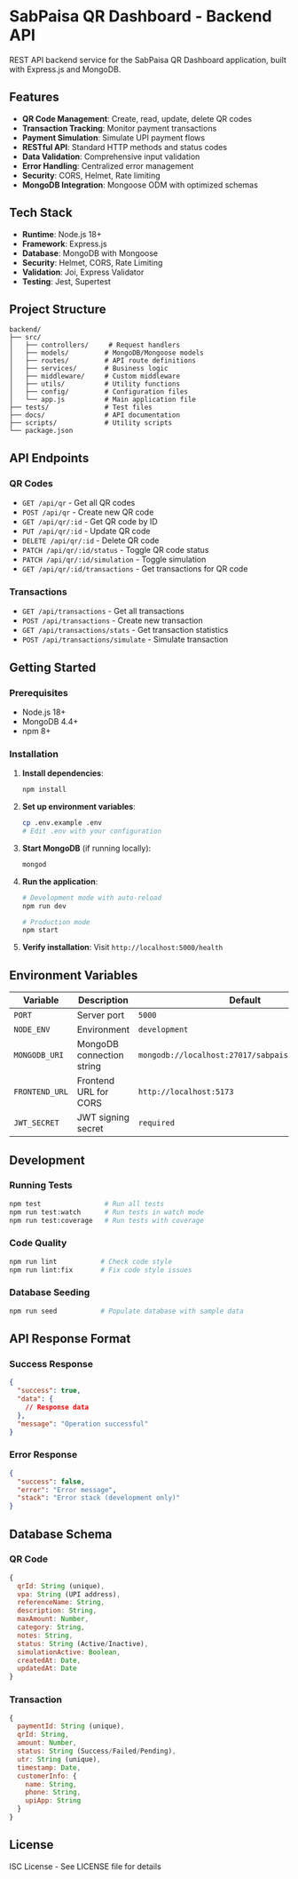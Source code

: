 # SabPaisa QR Dashboard - Backend API

REST API backend service for the SabPaisa QR Dashboard application, built with Express.js and MongoDB.

## Features

- **QR Code Management**: Create, read, update, delete QR codes
- **Transaction Tracking**: Monitor payment transactions
- **Payment Simulation**: Simulate UPI payment flows
- **RESTful API**: Standard HTTP methods and status codes
- **Data Validation**: Comprehensive input validation
- **Error Handling**: Centralized error management
- **Security**: CORS, Helmet, Rate limiting
- **MongoDB Integration**: Mongoose ODM with optimized schemas

## Tech Stack

- **Runtime**: Node.js 18+
- **Framework**: Express.js
- **Database**: MongoDB with Mongoose
- **Security**: Helmet, CORS, Rate Limiting
- **Validation**: Joi, Express Validator
- **Testing**: Jest, Supertest

## Project Structure

```
backend/
├── src/
│   ├── controllers/     # Request handlers
│   ├── models/         # MongoDB/Mongoose models
│   ├── routes/         # API route definitions
│   ├── services/       # Business logic
│   ├── middleware/     # Custom middleware
│   ├── utils/          # Utility functions
│   ├── config/         # Configuration files
│   └── app.js          # Main application file
├── tests/              # Test files
├── docs/               # API documentation
├── scripts/            # Utility scripts
└── package.json
```

## API Endpoints

### QR Codes
- `GET /api/qr` - Get all QR codes
- `POST /api/qr` - Create new QR code
- `GET /api/qr/:id` - Get QR code by ID
- `PUT /api/qr/:id` - Update QR code
- `DELETE /api/qr/:id` - Delete QR code
- `PATCH /api/qr/:id/status` - Toggle QR code status
- `PATCH /api/qr/:id/simulation` - Toggle simulation
- `GET /api/qr/:id/transactions` - Get transactions for QR code

### Transactions
- `GET /api/transactions` - Get all transactions
- `POST /api/transactions` - Create new transaction
- `GET /api/transactions/stats` - Get transaction statistics
- `POST /api/transactions/simulate` - Simulate transaction

## Getting Started

### Prerequisites
- Node.js 18+
- MongoDB 4.4+
- npm 8+

### Installation

1. **Install dependencies**:
   ```bash
   npm install
   ```

2. **Set up environment variables**:
   ```bash
   cp .env.example .env
   # Edit .env with your configuration
   ```

3. **Start MongoDB** (if running locally):
   ```bash
   mongod
   ```

4. **Run the application**:
   ```bash
   # Development mode with auto-reload
   npm run dev
   
   # Production mode
   npm start
   ```

5. **Verify installation**:
   Visit `http://localhost:5000/health`

## Environment Variables

| Variable | Description | Default |
|----------|-------------|---------|
| `PORT` | Server port | `5000` |
| `NODE_ENV` | Environment | `development` |
| `MONGODB_URI` | MongoDB connection string | `mongodb://localhost:27017/sabpaisa_qr_dashboard` |
| `FRONTEND_URL` | Frontend URL for CORS | `http://localhost:5173` |
| `JWT_SECRET` | JWT signing secret | `required` |

## Development

### Running Tests
```bash
npm test                # Run all tests
npm run test:watch      # Run tests in watch mode
npm run test:coverage   # Run tests with coverage
```

### Code Quality
```bash
npm run lint           # Check code style
npm run lint:fix       # Fix code style issues
```

### Database Seeding
```bash
npm run seed           # Populate database with sample data
```

## API Response Format

### Success Response
```json
{
  "success": true,
  "data": {
    // Response data
  },
  "message": "Operation successful"
}
```

### Error Response
```json
{
  "success": false,
  "error": "Error message",
  "stack": "Error stack (development only)"
}
```

## Database Schema

### QR Code
```javascript
{
  qrId: String (unique),
  vpa: String (UPI address),
  referenceName: String,
  description: String,
  maxAmount: Number,
  category: String,
  notes: String,
  status: String (Active/Inactive),
  simulationActive: Boolean,
  createdAt: Date,
  updatedAt: Date
}
```

### Transaction
```javascript
{
  paymentId: String (unique),
  qrId: String,
  amount: Number,
  status: String (Success/Failed/Pending),
  utr: String (unique),
  timestamp: Date,
  customerInfo: {
    name: String,
    phone: String,
    upiApp: String
  }
}
```

## License

ISC License - See LICENSE file for details
